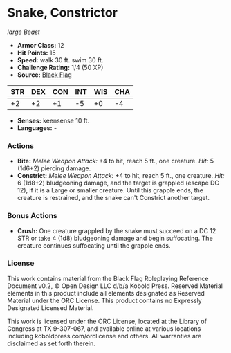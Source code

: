 # Snake, Constrictor

*large* *Beast*

- **Armor Class:** 12
- **Hit Points:** 15 
- **Speed:** walk 30 ft. swim 30 ft.
- **Challenge Rating:** 1/4 (50 XP)
- **Source:** [Black Flag](https://koboldpress.com/kpstore/product/tovrpg-pg-mv/)

| STR | DEX | CON | INT | WIS | CHA |
| --- | --- | --- | --- | --- | --- |
| +2 | +2 | +1 | -5 | +0 | -4 |

- **Senses:** keensense 10 ft.
- **Languages:** -

### Actions

- **Bite:** _Melee Weapon Attack:_ +4 to hit, reach 5 ft., one creature. _Hit:_ 5 (1d6+2) piercing damage.
- **Constrict:** _Melee Weapon Attack:_ +4 to hit, reach 5 ft., one creature. _Hit:_ 6 (1d8+2) bludgeoning damage, and the target is grappled (escape DC 12), if it is a Large or smaller creature. Until this grapple ends, the creature is restrained, and the snake can't Constrict another target.

### Bonus Actions

- **Crush:** One creature grappled by the snake must succeed on a DC 12 STR or take 4 (1d8) bludgeoning damage and begin suffocating. The creature continues suffocating until the grapple ends.


### License

This work contains material from the Black Flag Roleplaying Reference Document v0.2, © Open Design LLC d/b/a Kobold Press. Reserved Material elements in this product include all elements designated as Reserved Material under the ORC License. This product contains no Expressly Designated Licensed Material.

This work is licensed under the ORC License, located at the Library of Congress at TX 9-307-067, and available online at various locations including koboldpress.com/orclicense and others. All warranties are disclaimed as set forth therein.
